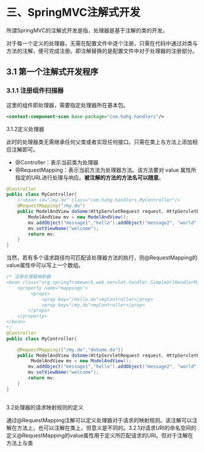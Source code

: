 # 三、SpringMVC注解式开发

所谓SpringMVC的注解式开发是指，处理器是基于注解的类的开发。

对于每一个定义的处理器，无需在配置文件中逐个注册，只需在代码中通过对类与方法的注解，便可完成注册。即注解替换的是配置文件中对于处理器的注册部分。

## 3.1 第一个注解式开发程序

### 3.1.1 注册组件扫描器

这里的组件即处理器，需要指定处理器所在基本包。

```xml
<context:component-scan base-package="com.hahg.handlers"/>
```

3.1.2定义处理器

此时的处理器类无需继承任何父类或者实现任何接口。只需在类上与方法上添加相应注解即可。

+ @Controller：表示当前类为处理器
+ @RequestMapping：表示当前方法为处理器方法。该方法要对 value 属性所指定的URL进行处理与响应。**被注解的方法的方法名可以随意**。

```java
@Controller 
public class MyController{
	//<bean id="/my.do" class="com.hahg.handlers.MyController"/>
	@RequestMapping("/my.do")
	public ModelAndView doSome(HttpServletRequest request, HttpServletResponse response) throws Exception {
		ModelAndView mv = new ModelAndView();
		mv.addObject("message1","hello").addObject("message2", "world");
		mv.setViewName("welcome"); 
		return mv;
	}
}
```

当然，若有多个请求路径均可匹配该处理器方法的执行，则@RequestMapping的value属性中可以写上一个数组。

```java
/* 注册处理器映射器 
<bean class="org.springframework.web.servlet.handler.SimpleUrlHandlerMapping">
	<property name="mappings">
         <props>
             <prop key="/hello.do">myController</prop>
             <prop key="/my.do">myController</prop>
        </props>
  	</property> 
</bean>
*/
@Controller
public class MyController{

	@RequestMapping({"/my.do","doSome.do"})
	public ModelAndView doSome(HttpServletRequest request, HttpServletResponse response) throws Exception {
         ModelAndView mv = new ModelAndView();
		mv.addObject("message1","hello").addObject("message2", "world");
		mv.setViewName("welcome"); 
		return mv;
	}
}
	
```

3.2处理器的请求映射规则的定义

通过@RequestMapping注解可以定义处理器对于请求的映射规则。该注解可以注解在方法上，也可以注解在类上，但意义是不同的。3.2.1对请求URI的命名空间的定义@RequestMapping的value属性用于定义所匹配请求的URI。但对于注解在方法上与类